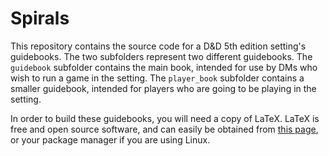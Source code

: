 # Spirals

This repository contains the source code for a D&D 5th edition setting's guidebooks.
The two subfolders represent two different guidebooks.
The `guidebook` subfolder contains the main book, intended for use by DMs who wish to run a game in the setting.
The `player_book` subfolder contains a smaller guidebook, intended for players who are going to be playing in the setting.


In order to build these guidebooks, you will need a copy of LaTeX.
LaTeX is free and open source software, and can easily be obtained from [this page](https://www.latex-project.org/get/), or your package manager if you are using Linux.
